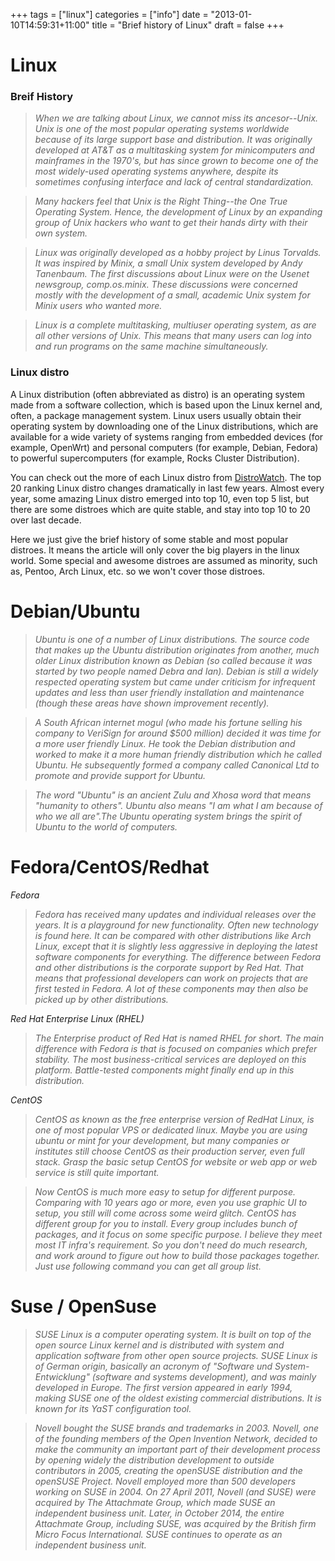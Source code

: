 +++
tags =  ["linux"]
categories = ["info"]
date = "2013-01-10T14:59:31+11:00"
title = "Brief history of Linux"
draft = false
+++

# Linux

### Breif History

> *When we are talking about Linux, we cannot miss its ancesor--Unix. Unix is one of the most popular operating systems worldwide because of its large support base and distribution. It was originally developed at AT&T as a multitasking system for minicomputers and mainframes in the 1970's, but has since grown to become one of the most widely-used operating systems anywhere, despite its sometimes confusing interface and lack of central standardization.*

> *Many hackers feel that Unix is the Right Thing--the One True Operating System. Hence, the development of Linux by an expanding group of Unix hackers who want to get their hands dirty with their own system.*

> *Linux was originally developed as a hobby project by Linus Torvalds. It was inspired by Minix, a small Unix system developed by Andy Tanenbaum. The first discussions about Linux were on the Usenet newsgroup, comp.os.minix. These discussions were concerned mostly with the development of a small, academic Unix system for Minix users who wanted more.*

> *Linux is a complete multitasking, multiuser operating system, as are all other versions of Unix. This means that many users can log into and run programs on the same machine simultaneously.*

### Linux distro 

A Linux distribution (often abbreviated as distro) is an operating system made from a software collection, which is based upon the Linux kernel and, often, a package management system. Linux users usually obtain their operating system by downloading one of the Linux distributions, which are available for a wide variety of systems ranging from embedded devices (for example, OpenWrt) and personal computers (for example, Debian, Fedora) to powerful supercomputers (for example, Rocks Cluster Distribution).

You can check out the more of each Linux distro from [DistroWatch](https://distrowatch.com/). The top 20 ranking Linux distro changes dramatically in last few years. Almost every year, some amazing Linux distro emerged into top 10, even top 5 list, but there are some distroes which are quite stable, and stay into top 10 to 20 over last decade. 

Here we just give the brief history of some stable and most popular distroes. It means the article will only cover the big players in the linux world. Some special and awesome distroes are assumed as minority, such as, Pentoo, Arch Linux, etc. so we won't cover those distroes. 

# Debian/Ubuntu

> *Ubuntu is one of a number of Linux distributions. The source code that makes up the Ubuntu distribution originates from another, much older Linux distribution known as Debian (so called because it was started by two people named Debra and Ian). Debian is still a widely respected operating system but came under criticism for infrequent updates and less than user friendly installation and maintenance (though these areas have shown improvement recently).* 

> *A South African internet mogul (who made his fortune selling his company to VeriSign for around $500 million) decided it was time for a more user friendly Linux. He took the Debian distribution and worked to make it a more human friendly distribution which he called Ubuntu. He subsequently formed a company called Canonical Ltd to promote and provide support for Ubuntu.*

> *The word "Ubuntu" is an ancient Zulu and Xhosa word that means "humanity to others". Ubuntu also means "I am what I am because of who we all are".The Ubuntu operating system brings the spirit of Ubuntu to the world of computers.*


# Fedora/CentOS/Redhat

*Fedora*

> *Fedora has received many updates and individual releases over the years. It is a playground for new functionality. Often new technology is found here. It can be compared with other distributions like Arch Linux, except that it is slightly less aggressive in deploying the latest software components for everything. The difference between Fedora and other distributions is the corporate support by Red Hat. That means that professional developers can work on projects that are first tested in Fedora. A lot of these components may then also be picked up by other distributions.* 

*Red Hat Enterprise Linux (RHEL)*

> *The Enterprise product of Red Hat is named RHEL for short. The main difference with Fedora is that is focused on companies which prefer stability. The most business-critical services are deployed on this platform. Battle-tested components might finally end up in this distribution.*

*CentOS*

> *CentOS as known as the free enterprise version of RedHat Linux, is one of most popular VPS or dedicated linux. Maybe you are using ubuntu or mint for your development, but many companies or institutes still choose CentOS as their production server, even full stack. Grasp the basic setup CentOS for website or web app or web service is still quite important.* 

> *Now CentOS is much more easy to setup for different purpose. Comparing with 10 years ago or more, even you use graphic UI to setup, you still will come across some weird glitch. CentOS has different group for you to install. Every group includes bunch of packages, and it focus on some specific purpose. I believe they meet most IT infra's requirement. So you don't need do much research, and work around to figure out how to build those packages together. Just use following command you can get all group list.* 

# Suse / OpenSuse

> *SUSE Linux is a computer operating system. It is built on top of the open source Linux kernel and is distributed with system and application software from other open source projects. SUSE Linux is of German origin, basically an acronym of "Software und System-Entwicklung" (software and systems development), and was mainly developed in Europe. The first version appeared in early 1994, making SUSE one of the oldest existing commercial distributions. It is known for its YaST configuration tool.*

> *Novell bought the SUSE brands and trademarks in 2003. Novell, one of the founding members of the Open Invention Network, decided to make the community an important part of their development process by opening widely the distribution development to outside contributors in 2005, creating the openSUSE distribution and the openSUSE Project. Novell employed more than 500 developers working on SUSE in 2004. On 27 April 2011, Novell (and SUSE) were acquired by The Attachmate Group, which made SUSE an independent business unit. Later, in October 2014, the entire Attachmate Group, including SUSE, was acquired by the British firm Micro Focus International. SUSE continues to operate as an independent business unit.*